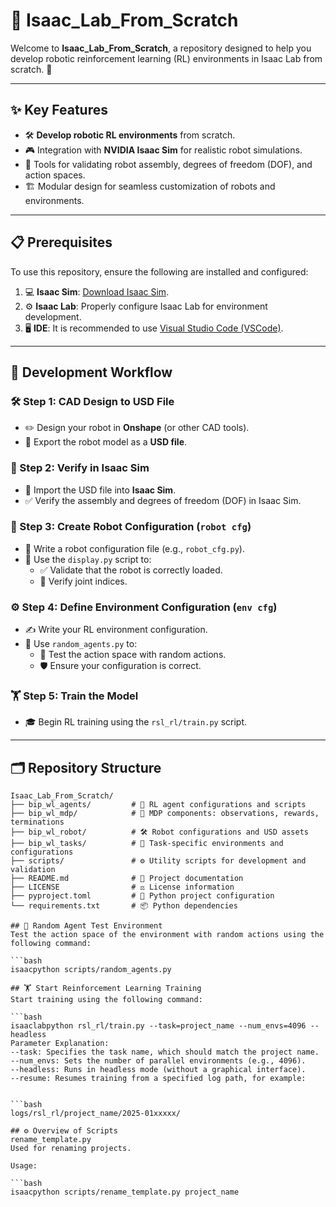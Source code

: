 # 🌟 Isaac_Lab_From_Scratch

Welcome to **Isaac_Lab_From_Scratch**, a repository designed to help you develop robotic reinforcement learning (RL) environments in Isaac Lab from scratch. 🤖

---

## ✨ Key Features

- 🛠️ **Develop robotic RL environments** from scratch.
- 🎮 Integration with **NVIDIA Isaac Sim** for realistic robot simulations.
- 🧩 Tools for validating robot assembly, degrees of freedom (DOF), and action spaces.
- 🏗️ Modular design for seamless customization of robots and environments.

---

## 📋 Prerequisites

To use this repository, ensure the following are installed and configured:

1. 💻 **Isaac Sim**: [Download Isaac Sim](https://developer.nvidia.com/isaac-sim).
2. ⚙️ **Isaac Lab**: Properly configure Isaac Lab for environment development.
3. 🖥️ **IDE**: It is recommended to use [Visual Studio Code (VSCode)](https://code.visualstudio.com/).

---

## 🚀 Development Workflow

### 🛠️ Step 1: CAD Design to USD File
- ✏️ Design your robot in **Onshape** (or other CAD tools).
- 📂 Export the robot model as a **USD file**.

### 🔎 Step 2: Verify in Isaac Sim
- 🚢 Import the USD file into **Isaac Sim**.
- ✅ Verify the assembly and degrees of freedom (DOF) in Isaac Sim.

### 📜 Step 3: Create Robot Configuration (`robot cfg`)
- 📝 Write a robot configuration file (e.g., `robot_cfg.py`).
- 🧪 Use the `display.py` script to:
  - ✅ Validate that the robot is correctly loaded.
  - 🔗 Verify joint indices.

### ⚙️ Step 4: Define Environment Configuration (`env cfg`)
- ✍️ Write your RL environment configuration.
- 🎲 Use `random_agents.py` to:
  - 🧪 Test the action space with random actions.
  - 🛡️ Ensure your configuration is correct.

### 🏋️ Step 5: Train the Model
- 🎓 Begin RL training using the `rsl_rl/train.py` script.

---

## 🗂️ Repository Structure

```plaintext
Isaac_Lab_From_Scratch/
├── bip_wl_agents/         # 🤖 RL agent configurations and scripts
├── bip_wl_mdp/            # 🔄 MDP components: observations, rewards, terminations
├── bip_wl_robot/          # 🛠️ Robot configurations and USD assets
├── bip_wl_tasks/          # 📂 Task-specific environments and configurations
├── scripts/               # ⚙️ Utility scripts for development and validation
├── README.md              # 📜 Project documentation
├── LICENSE                # ⚖️ License information
├── pyproject.toml         # 🐍 Python project configuration
└── requirements.txt       # 📦 Python dependencies

## 🎲 Random Agent Test Environment
Test the action space of the environment with random actions using the following command:

```bash
isaacpython scripts/random_agents.py

## 🏋️ Start Reinforcement Learning Training
Start training using the following command:

```bash
isaaclabpython rsl_rl/train.py --task=project_name --num_envs=4096 --headless
Parameter Explanation:
--task: Specifies the task name, which should match the project name.
--num_envs: Sets the number of parallel environments (e.g., 4096).
--headless: Runs in headless mode (without a graphical interface).
--resume: Resumes training from a specified log path, for example:


```bash
logs/rsl_rl/project_name/2025-01xxxxx/

## ⚙️ Overview of Scripts
rename_template.py
Used for renaming projects.

Usage:

```bash
isaacpython scripts/rename_template.py project_name
